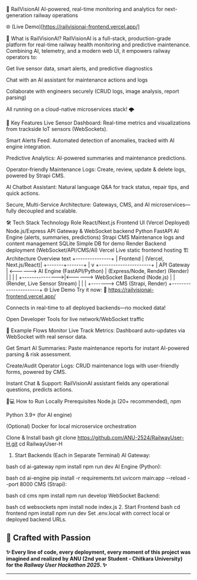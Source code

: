 🚄 RailVisionAI
AI-powered, real-time monitoring and analytics for next-generation railway operations

🌐 (Live Demo)[https://railvisionai-frontend.vercel.app/]

🚀 What is RailVisionAI?
RailVisionAI is a full-stack, production-grade platform for real-time railway health monitoring and predictive maintenance. Combining AI, telemetry, and a modern web UI, it empowers railway operators to:

Get live sensor data, smart alerts, and predictive diagnostics

Chat with an AI assistant for maintenance actions and logs

Collaborate with engineers securely (CRUD logs, image analysis, report parsing)

All running on a cloud-native microservices stack! 🌩️

🌟 Key Features
Live Sensor Dashboard:
Real-time metrics and visualizations from trackside IoT sensors (WebSockets).

Smart Alerts Feed:
Automated detection of anomalies, tracked with AI engine integration.

Predictive Analytics:
AI-powered summaries and maintenance predictions.

Operator-friendly Maintenance Logs:
Create, review, update & delete logs, powered by Strapi CMS.

AI Chatbot Assistant:
Natural language Q&A for track status, repair tips, and quick actions.

Secure, Multi-Service Architecture:
Gateways, CMS, and AI microservices—fully decoupled and scalable.

🛠 Tech Stack
Technology	Role
React/Next.js	Frontend UI (Vercel Deployed)
Node.js/Express	API Gateway & WebSocket backend
Python FastAPI	AI Engine (alerts, summaries, predictions)
Strapi CMS	Maintenance logs and content management
SQLite	Simple DB for demo
Render	Backend deployment (WebSocket/API/CMS/AI)
Vercel	Live static frontend hosting
🏗️ Architecture Overview
text
          +---------------+
          |   Frontend    |
   (Vercel, Next.js/React)|
          +-------+-------+
                  |
                  v
       +----------------------+
       |   API Gateway        | <------> AI Engine (FastAPI/Python)
       | (Express/Node, Render)         (Render)
       |     |                |
       |     +--------------->|<------> WebSocket Backend (Node.js)
       |                      |         (Render, Live Sensor Stream)
       |                      |
       |                      +-------> CMS (Strapi, Render)
       +----------------------+
🌐 Live Demo
Try it now:
🔗 https://railvisionai-frontend.vercel.app/

Connects in real-time to all deployed backends—no mocked data!

Open Developer Tools for live network/WebSocket traffic

🚉 Example Flows
Monitor Live Track Metrics:
Dashboard auto-updates via WebSocket with real sensor data.

Get Smart AI Summaries:
Paste maintenance reports for instant AI-powered parsing & risk assessment.

Create/Audit Operator Logs:
CRUD maintenance logs with user-friendly forms, powered by CMS.

Instant Chat & Support:
RailVisionAI assistant fields any operational questions, predicts actions.

🧑💻 How to Run Locally
Prerequisites
Node.js (20+ recommended), npm

Python 3.9+ (for AI engine)

(Optional) Docker for local microservice orchestration

Clone & Install
bash
git clone https://github.com/ANU-2524/RailwayUser-H.git
cd RailwayUser-H
1. Start Backends (Each in Separate Terminal)
AI Gateway:

bash
cd ai-gateway
npm install
npm run dev
AI Engine (Python):

bash
cd ai-engine
pip install -r requirements.txt
uvicorn main:app --reload --port 8000
CMS (Strapi):

bash
cd cms
npm install
npm run develop
WebSocket Backend:

bash
cd websockets
npm install
node index.js
2. Start Frontend
bash
cd frontend
npm install
npm run dev
Set .env.local with correct local or deployed backend URLs.

## 🚂 Crafted with Passion

**✨ Every line of code, every deployment, every moment of this project was imagined and realized by ANU (2nd year Student - Chitkara University) for the _Railway User Hackathon 2025_. ✨**

---
